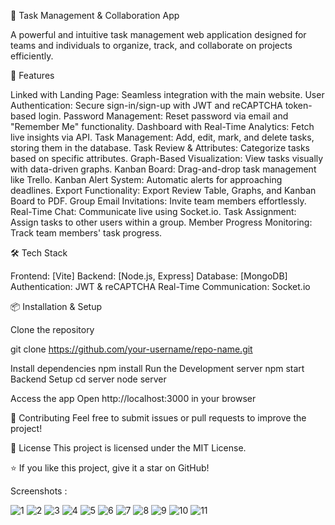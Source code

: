 🚀 Task Management & Collaboration App

A powerful and intuitive task management web application designed for teams and individuals to organize, track, and collaborate on projects efficiently.

🌟 Features

Linked with Landing Page: Seamless integration with the main website.
User Authentication: Secure sign-in/sign-up with JWT and reCAPTCHA token-based login.
Password Management: Reset password via email and "Remember Me" functionality.
Dashboard with Real-Time Analytics: Fetch live insights via API.
Task Management: Add, edit, mark, and delete tasks, storing them in the database.
Task Review & Attributes: Categorize tasks based on specific attributes.
Graph-Based Visualization: View tasks visually with data-driven graphs.
Kanban Board: Drag-and-drop task management like Trello.
Kanban Alert System: Automatic alerts for approaching deadlines.
Export Functionality: Export Review Table, Graphs, and Kanban Board to PDF.
Group Email Invitations: Invite team members effortlessly.
Real-Time Chat: Communicate live using Socket.io.
Task Assignment: Assign tasks to other users within a group.
Member Progress Monitoring: Track team members' task progress.

🛠️ Tech Stack

Frontend: [Vite]
Backend: [Node.js, Express]
Database: [MongoDB]
Authentication: JWT & reCAPTCHA
Real-Time Communication: Socket.io

📦 Installation & Setup

Clone the repository

git clone https://github.com/your-username/repo-name.git

Install dependencies
npm install
Run the Development server
npm start
Backend Setup 
cd server
node server

Access the app
Open http://localhost:3000 in your browser

🤝 Contributing
Feel free to submit issues or pull requests to improve the project!

📜 License
This project is licensed under the MIT License.

⭐ If you like this project, give it a star on GitHub!

Screenshots : 

![1](https://github.com/Yahya123-hub/Collaboration-Tool/assets/114072734/359b0369-f19b-4c3a-89a0-386e575439ab)
![2](https://github.com/Yahya123-hub/Collaboration-Tool/assets/114072734/58ebbfc6-f1f2-455b-ab53-f62f5f6b0bcc)
![3](https://github.com/Yahya123-hub/Collaboration-Tool/assets/114072734/f4365c79-77e6-47d9-812f-07847062550c)
![4](https://github.com/Yahya123-hub/Collaboration-Tool/assets/114072734/3247550e-76c5-4724-a90d-3f656b728593)
![5](https://github.com/Yahya123-hub/Collaboration-Tool/assets/114072734/6e40aaa8-4790-4779-980a-78019198e498)
![6](https://github.com/Yahya123-hub/Collaboration-Tool/assets/114072734/fe0cf5f4-26c2-4e12-beb0-1d93e1c9ef4b)
![7](https://github.com/Yahya123-hub/Collaboration-Tool/assets/114072734/b3bf8244-e24f-4a72-92ea-b03ab8ab89ab)
![8](https://github.com/Yahya123-hub/Collaboration-Tool/assets/114072734/1f6b06ea-12ce-4744-ac74-8ba8fe0be0ba)
![9](https://github.com/Yahya123-hub/Collaboration-Tool/assets/114072734/14b9aded-b22a-4282-857c-29c7743728c0)
![10](https://github.com/Yahya123-hub/Collaboration-Tool/assets/114072734/3bdef699-653e-4992-aaa6-7f5eff73e490)
![11](https://github.com/Yahya123-hub/Collaboration-Tool/assets/114072734/e5a6b348-22fe-441e-8679-6a96bfb52247)

